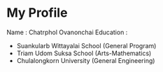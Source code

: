 # My Profile

Name : Chatrphol Ovanonchai
Education :
- Suankularb Wittayalai School (General Program)
- Triam Udom Suksa School (Arts-Mathematics)
- Chulalongkorn University (General Engineering)

